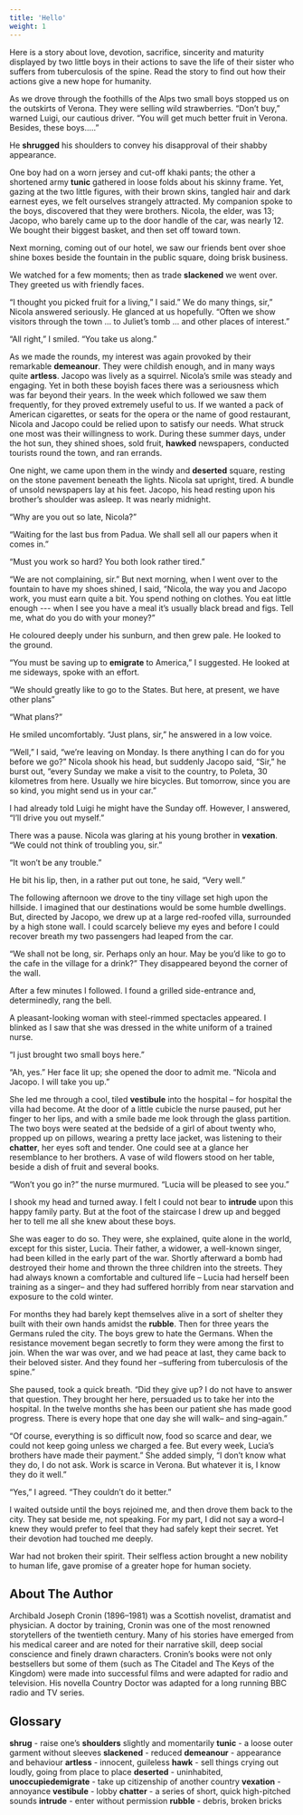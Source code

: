```yaml
---
title: 'Hello'
weight: 1
---
```


Here is a story about love, devotion, sacrifice, sincerity and maturity displayed by two little boys in their actions to save the life of their sister who suffers from tuberculosis of the spine. Read the story to find out how their actions give a new hope for humanity.

As we drove through the foothills of the Alps two small boys stopped us on the outskirts of Verona. They were selling wild strawberries. “Don’t buy,” warned Luigi, our cautious driver. “You will get much better fruit in Verona. Besides, these boys.....”

He **shrugged** his shoulders to convey his disapproval of their shabby appearance.

One boy had on a worn jersey and cut-off khaki pants; the other a shortened army **tunic** gathered in loose folds about his skinny frame. Yet, gazing at the two little figures, with their brown skins, tangled hair and dark earnest eyes, we felt ourselves strangely attracted. My companion spoke to the boys, discovered that they were brothers. Nicola, the elder, was 13; Jacopo, who barely came up to the door handle of the car, was nearly 12. We bought their biggest basket, and then set off toward town.

Next morning, coming out of our hotel, we saw our friends bent over shoe shine boxes beside the fountain in the 
public square, doing brisk business.

We watched for a few moments; then as trade **slackened** we went over. They greeted us with friendly faces. 

“I thought you picked fruit for a living,” I said.” We do many things, sir,” Nicola answered seriously. He glanced at us hopefully. “Often we show visitors through the town ... to Juliet’s tomb ... and other places of interest.” 

“All right,” I smiled. “You take us along.” 

As we made the rounds, my interest was again provoked by their remarkable **demeanour**. They were childish enough, and in many ways quite **artless**. Jacopo was lively as a squirrel. Nicola’s smile was steady and engaging. Yet in both these boyish faces there was a seriousness which was far beyond their years. In the week which followed we saw them frequently, for they proved extremely useful to us. If we wanted a pack of American cigarettes, or seats for the opera or the name of good restaurant, Nicola and Jacopo could be relied upon to satisfy our needs. What struck one most was their willingness to work. During these summer days, under the hot sun, they shined shoes, sold fruit, **hawked** newspapers, conducted tourists round the town, and ran errands.

One night, we came upon them in the windy and **deserted** square, resting on the stone pavement beneath the lights. Nicola sat upright, tired. A bundle of unsold newspapers lay at his feet. Jacopo, his head resting upon his brother’s shoulder was asleep. It was nearly midnight. 

“Why are you out so late, Nicola?” 

“Waiting for the last bus from Padua. We shall sell all our papers when it comes in.” 

“Must you work so hard? You both look rather tired.” 

“We are not complaining, sir.” But next morning, when I went over to the fountain to have my shoes shined, I said, “Nicola, the way you and Jacopo work, you must earn quite a bit. You spend nothing on clothes. You eat little enough --- when I see you have a meal it’s usually black bread and figs. Tell me, what do you do with your money?” 

He coloured deeply under his sunburn, and then grew pale. He looked to the ground.

“You must be saving up to **emigrate** to America,” I suggested. He looked at me sideways, spoke with an effort. 

“We should greatly like to go to the States. But here, at present, we have other plans”

“What plans?”

 He smiled uncomfortably. “Just plans, sir,” he answered in a low voice. 

“Well,” I said, “we’re leaving on Monday. Is there anything I can do for you before we go?” Nicola shook his head, but suddenly Jacopo said, “Sir,” he burst out, “every Sunday we make a visit to the country, to Poleta, 30 kilometres from here. Usually we hire bicycles. But tomorrow, since you are so kind, you might send us in your car.” 

I had already told Luigi he might have the Sunday off. However, I answered, “I’ll drive you out myself.” 

There was a pause. Nicola was glaring at his young brother in **vexation**. “We could not think of troubling you, sir.”

“It won’t be any trouble.” 

He bit his lip, then, in a rather put out tone, he said, “Very well.” 

The following afternoon we drove to the tiny village set high upon the hillside. I imagined that our destinations would be some humble dwellings. But, directed by Jacopo, we drew up at a large red-roofed villa, surrounded by a high stone wall. I could scarcely believe my eyes and before I could recover breath my two passengers had leaped from the car. 

“We shall not be long, sir. Perhaps only an hour. May be you’d like to go to the cafe in the village for a drink?” They disappeared beyond the corner of the wall. 

After a few minutes I followed. I found a grilled side-entrance and, determinedly, rang the bell.

A pleasant-looking woman with steel-rimmed spectacles appeared. I blinked as I saw that she was dressed in the white uniform of a trained nurse. 

“I just brought two small boys here.”

“Ah, yes.” Her face lit up; she opened the door to admit me. “Nicola and Jacopo. I will take you up.” 

She led me through a cool, tiled **vestibule** into the hospital – for hospital the villa had become. At the door of a little cubicle the nurse paused, put her finger to her lips, and with a smile bade me look through the glass partition. The two boys were seated at the bedside of a girl of about twenty who, propped up on pillows, wearing a pretty lace jacket, was listening to their **chatter**, her eyes soft and tender. One could see at a glance her resemblance to her brothers. A vase of wild flowers stood on her table, beside a dish of fruit and several books. 

“Won’t you go in?” the nurse murmured. “Lucia will be pleased to see you.”

I shook my head and turned away. I felt I could not bear to **intrude** upon this happy family party. But at the foot of the staircase I drew up and begged her to tell me all she knew about these boys. 

She was eager to do so. They were, she explained, quite alone in the world, except for this sister, Lucia. Their father, a widower, a well-known singer, had been killed in the early part of the war. Shortly afterward a bomb had destroyed their home and thrown the three children into the streets. They had always known a comfortable and cultured life – Lucia had
herself been training as a singer– and they had suffered horribly from near starvation and exposure to the cold winter.

 For months they had barely kept themselves alive in a sort of shelter they built with their own hands amidst the **rubble**. Then for three years the Germans ruled the city. The boys grew to hate the Germans. When the resistance movement began secretly to form they were among the first to join. When the war was over, and we had peace at last, they came back to their beloved sister. And they found her –suffering from tuberculosis of the spine.”

She paused, took a quick breath. “Did they give up? I do not have to answer that question. They brought her here, persuaded us to take her into the hospital. In the twelve months she has been our patient she has made good progress. There is every hope that one day she will walk– and sing–again.”

“Of course, everything is so difficult now, food so scarce and dear, we could not keep going unless we charged a fee. But every week, Lucia’s brothers have made their payment.” She added simply, “I don’t know what they do, I do not ask. Work is scarce in Verona. But whatever it is, I know they do it well.” 

“Yes,” I agreed. “They couldn’t do it better.” 

I waited outside until the boys rejoined me, and then drove them back to the city. They sat beside me, not speaking. For my part, I did not say a word–I knew they would prefer to feel that they had safely kept their secret. Yet their devotion had touched me deeply.

War had not broken their spirit. Their selfless action brought a new nobility to human life, gave promise of a greater hope for human society.

## About The Author
Archibald Joseph Cronin (1896–1981) was a Scottish novelist, dramatist and physician. A doctor by training, Cronin was one of the most renowned storytellers of the twentieth century. Many of his stories have emerged from his medical career and are noted for their narrative skill, deep social conscience and finely drawn characters. Cronin’s books were not only bestsellers but some of them (such as The Citadel and The Keys of the Kingdom) were made into successful films and were adapted for radio and television. His novella Country Doctor was adapted for a long running BBC radio and TV series.

## Glossary
**shrug** - raise one’s **shoulders** slightly and momentarily
**tunic** - a loose outer garment without sleeves
**slackened** - reduced
**demeanour** - appearance and behaviour
**artless** - innocent, guileless
**hawk** - sell things crying out loudly, going from place to place
**deserted** - uninhabited, **unoccupiedemigrate** - take up citizenship of another country
**vexation** - annoyance
**vestibule** - lobby
**chatter** - a series of short, quick high-pitched sounds
**intrude** - enter without permission
**rubble** - debris, broken bricks
